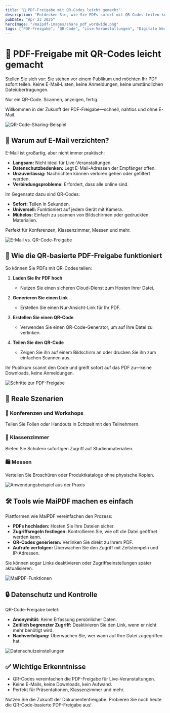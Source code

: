 ```yaml
---
title: "📲 PDF-Freigabe mit QR-Codes leicht gemacht"
description: "Entdecken Sie, wie Sie PDFs sofort mit QR-Codes teilen können. Eine schnelle, sichere und E-Mail-freie Lösung für Live-Veranstaltungen und Präsentationen."
pubDate: "Apr 23 2025"
heroImage: "/maipdf-images/share_pdf_wordwide.png"
tags: ["PDF-Freigabe", "QR-Code", "Live-Veranstaltungen", "Digitale Werkzeuge"]
---
```


# 📲 PDF-Freigabe mit QR-Codes leicht gemacht

<div class="intro-panel">
  <p>Stellen Sie sich vor: Sie stehen vor einem Publikum und möchten Ihr PDF sofort teilen. Keine E-Mail-Listen, keine Anmeldungen, keine umständlichen Dateiübertragungen.</p>
  <p>Nur ein QR-Code. Scannen, anzeigen, fertig.</p>
  <p>Willkommen in der Zukunft der PDF-Freigabe—schnell, nahtlos und ohne E-Mail.</p>
</div>

![QR-Code-Sharing-Beispiel](/maipdf-images/result_of_pdf_link_and_qr_code.png)

## 🧠 Warum auf E-Mail verzichten?

E-Mail ist großartig, aber nicht immer praktisch:

- **Langsam:** Nicht ideal für Live-Veranstaltungen.
- **Datenschutzbedenken:** Legt E-Mail-Adressen der Empfänger offen.
- **Unzuverlässig:** Nachrichten können verloren gehen oder gefiltert werden.
- **Verbindungsprobleme:** Erfordert, dass alle online sind.

Im Gegensatz dazu sind QR-Codes:

- **Sofort:** Teilen in Sekunden.
- **Universell:** Funktioniert auf jedem Gerät mit Kamera.
- **Mühelos:** Einfach zu scannen von Bildschirmen oder gedruckten Materialien.

Perfekt für Konferenzen, Klassenzimmer, Messen und mehr.

![E-Mail vs. QR-Code-Freigabe](/maipdf-images/send_pdf_link_on_instant_mesenger.png)

## 🔄 Wie die QR-basierte PDF-Freigabe funktioniert

So können Sie PDFs mit QR-Codes teilen:

1. **Laden Sie Ihr PDF hoch**
   - Nutzen Sie einen sicheren Cloud-Dienst zum Hosten Ihrer Datei.

2. **Generieren Sie einen Link**
   - Erstellen Sie einen Nur-Ansicht-Link für Ihr PDF.

3. **Erstellen Sie einen QR-Code**
   - Verwenden Sie einen QR-Code-Generator, um auf Ihre Datei zu verlinken.

4. **Teilen Sie den QR-Code**
   - Zeigen Sie ihn auf einem Bildschirm an oder drucken Sie ihn zum einfachen Scannen aus.

Ihr Publikum scannt den Code und greift sofort auf das PDF zu—keine Downloads, keine Anmeldungen.

![Schritte zur PDF-Freigabe](/maipdf-images/upload_section.png)

## 🧪 Reale Szenarien

### 🎤 Konferenzen und Workshops
Teilen Sie Folien oder Handouts in Echtzeit mit den Teilnehmern.

### 🏫 Klassenzimmer
Bieten Sie Schülern sofortigen Zugriff auf Studienmaterialien.

### 🛍️ Messen
Verteilen Sie Broschüren oder Produktkataloge ohne physische Kopien.

![Anwendungsbeispiel aus der Praxis](/maipdf-images/share_pdf_wordwide.png)

## 🛠 Tools wie MaiPDF machen es einfach

Plattformen wie MaiPDF vereinfachen den Prozess:

- **PDFs hochladen:** Hosten Sie Ihre Dateien sicher.
- **Zugriffsregeln festlegen:** Kontrollieren Sie, wie oft die Datei geöffnet werden kann.
- **QR-Codes generieren:** Verlinken Sie direkt zu Ihrem PDF.
- **Aufrufe verfolgen:** Überwachen Sie den Zugriff mit Zeitstempeln und IP-Adressen.

Sie können sogar Links deaktivieren oder Zugriffseinstellungen später aktualisieren.

![MaiPDF-Funktionen](/maipdf-images/pdf_change_setting_after_sent.png)

## 🔒 Datenschutz und Kontrolle

QR-Code-Freigabe bietet:

- **Anonymität:** Keine Erfassung persönlicher Daten.
- **Zeitlich begrenzter Zugriff:** Deaktivieren Sie den Link, wenn er nicht mehr benötigt wird.
- **Nachverfolgung:** Überwachen Sie, wer wann auf Ihre Datei zugegriffen hat.

![Datenschutzeinstellungen](/maipdf-images/security_setting.png)

## ✅ Wichtige Erkenntnisse

- QR-Codes vereinfachen die PDF-Freigabe für Live-Veranstaltungen.
- Keine E-Mails, keine Downloads, kein Aufwand.
- Perfekt für Präsentationen, Klassenzimmer und mehr.

Nutzen Sie die Zukunft der Dokumentenfreigabe. Probieren Sie noch heute die QR-Code-basierte PDF-Freigabe aus!